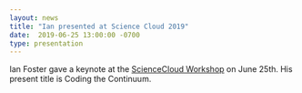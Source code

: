 ```yaml
---
layout: news
title: "Ian presented at Science Cloud 2019"
date:  2019-06-25 13:00:00 -0700
type: presentation
---
```


Ian Foster gave a keynote at the [ScienceCloud Workshop](https://sites.google.com/view/sciencecloud2019) on June 25th. His present title is Coding the Continuum.
